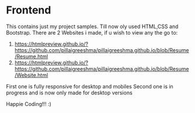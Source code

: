 # Frontend

This contains just my project samples.
Till now oly used HTML,CSS and Bootstrap.
There are 2 Websites i made, if u wish to view any the go to:
1. https://htmlpreview.github.io/?https://github.com/pillaigreeshma/pillaigreeshma.github.io/blob/Resume/Resume.html
2. https://htmlpreview.github.io/?https://github.com/pillaigreeshma/pillaigreeshma.github.io/blob/Resume/Website.html

First one is fully responsive for desktop and mobiles
Second one is in progress and is now only made for desktop versions

Happie Coding!!!
:)
